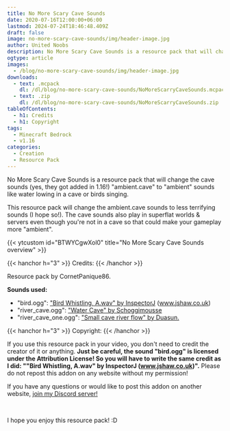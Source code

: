 ```yaml
---
title: No More Scary Cave Sounds
date: 2020-07-16T12:00:00+06:00
lastmod: 2024-07-24T18:46:48.409Z
draft: false
image: no-more-scary-cave-sounds/img/header-image.jpg
author: United Noobs
description: No More Scary Cave Sounds is a resource pack that will change the cave sounds (yes, they got added in 1.16!) ambient.cave to ambient sounds like water lowing in a cave or birds singing.
ogtype: article
images:
  - /blog/no-more-scary-cave-sounds/img/header-image.jpg
downloads:
  - text: .mcpack
    dl: /dl/blog/no-more-scary-cave-sounds/NoMoreScarryCaveSounds.mcpack
  - text: .zip
    dl: /dl/blog/no-more-scary-cave-sounds/NoMoreScarryCaveSounds.zip
tableOfContents:
  - h1: Credits
  - h1: Copyright
tags:
  - Minecraft Bedrock
  - v1.16
categories:
  - Creation
  - Resource Pack
---
```


No More Scary Cave Sounds is a resource pack that will change the cave sounds (yes, they got added in 1.16!) "ambient.cave" to "ambient" sounds like water lowing in a cave or birds singing.

This resource pack will change the ambient.cave sounds to less terrifying sounds (I hope so!). The cave sounds also play in superflat worlds & servers even though you're not in a cave so that could make your gameplay more "ambient".

{{< ytcustom id="BTWYCgwXol0" title="No More Scary Cave Sounds overview" >}}

{{< hanchor h="3" >}}
Credits:
{{< /hanchor >}}

Resource pack by CornetPanique86.

**Sounds used:**
- "bird.ogg": ["Bird Whistling, A.wav" by InspectorJ](https://freesound.org/people/InspectorJ/sounds/339326/) (www.jshaw.co.uk)
- "river_cave.ogg": ["Water Cave" by Schoggimousse](https://freesound.org/people/Schoggimousse/sounds/443061/)
- "river_cave_one.ogg": ["Small cave river flow" by Duasun.](https://freesound.org/people/Duasun/sounds/462661/)

{{< hanchor h="3" >}}
Copyright:
{{< /hanchor >}}

If you use this resource pack in your video, you don't need to credit the creator of it or anything. **Just be careful, the sound "bird.ogg" is licensed under the Attribution License! So you will have to write the same credit as I did: ""Bird Whistling, A.wav" by InspectorJ (www.jshaw.co.uk)".**
Please do not repost this addon on any website without my permission!

If you have any questions or would like to post this addon on another website, [join my Discord server!](https://discord.gg/dJJyryc)

&nbsp;

I hope you enjoy this resource pack! :D
